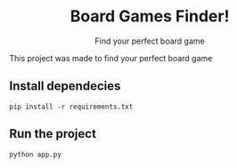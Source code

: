 <div align="center">

# Board Games Finder!
Find your perfect board game
</div>

This project was made to find your perfect board game

## Install dependecies

```
pip install -r requirements.txt
```

## Run the project

```
python app.py
```